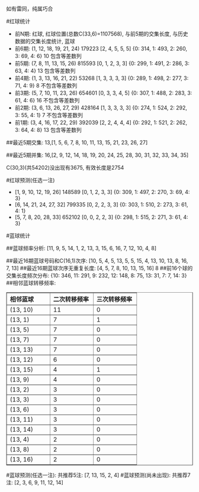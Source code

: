 <!-- 
.. title: 双色球2011016期(2011-02-13)数据分析报告
.. slug: slott-2011016-2011-02-13-report
.. date: 2011-02-14 08:00:00 UTC+08:00
.. tags: Lottery
.. link: 
.. description: 
.. type: text
-->

如有雷同，纯属巧合

<!-- TEASER_END-->

#红球统计

- 前N期: 红球, 红球位置(总数C(33,6)=1107568), 与前5期的交集长度, 与历史数据的交集长度统计, 蓝球
- 前6期: (1, 12, 18, 19, 21, 24) 179223 [2, 4, 5, 5, 5] {0: 314, 1: 493, 2: 260, 3: 69, 4: 6} 10 包含等差数列
- 前5期: (7, 8, 11, 13, 15, 26) 815593 [0, 1, 2, 3, 3] {0: 299, 1: 491, 2: 286, 3: 63, 4: 4} 13 包含等差数列
- 前4期: (1, 3, 13, 16, 21, 22) 53268 [1, 3, 3, 3, 3] {0: 289, 1: 498, 2: 277, 3: 71, 4: 9} 8 不包含等差数列
- 前3期: (5, 7, 10, 11, 23, 26) 654601 [0, 3, 3, 4, 5] {0: 307, 1: 488, 2: 283, 3: 61, 4: 6} 16 不包含等差数列
- 前2期: (3, 6, 13, 26, 27, 29) 428164 [1, 3, 3, 3, 3] {0: 274, 1: 524, 2: 292, 3: 55, 4: 1} 7 不包含等差数列
- 前1期: (3, 4, 16, 17, 22, 29) 392039 [2, 2, 4, 4, 4] {0: 292, 1: 521, 2: 262, 3: 64, 4: 8} 13 包含等差数列

##最近5期交集:
13,[1, 5, 6, 7, 8, 10, 11, 13, 15, 21, 23, 26, 27]

##最近5期并集:
16,[2, 9, 12, 14, 18, 19, 20, 24, 25, 28, 30, 31, 32, 33, 34, 35]

C(30,3)(共54202)没出现有3675, 
有效长度是2754

#红球预测(任选一注)

- [1, 9, 10, 12, 19, 26] 148589 [0, 1, 2, 3, 3] {0: 309, 1: 497, 2: 270, 3: 69, 4: 3}
- [6, 14, 21, 24, 27, 32] 799335 [0, 2, 2, 3, 3] {0: 303, 1: 510, 2: 273, 3: 61, 4: 1}
- [5, 7, 8, 20, 28, 33] 652102 [0, 0, 2, 2, 3] {0: 298, 1: 515, 2: 271, 3: 61, 4: 3}

#蓝球统计

##蓝球频率分析:
[11, 9, 5, 14, 1, 2, 13, 3, 15, 6, 16, 7, 12, 10, 4, 8]

##最近16期蓝球号码和C(16,1)次序:
[10, 5, 4, 5, 13, 5, 5, 15, 4, 13, 10, 13, 8, 16, 7, 13]
##最近16期蓝球次序无重复长度:
[4, 5, 7, 8, 10, 13, 15, 16] 8
##前16个球的交集长度频次分布:
{10: 346, 11: 291, 9: 232, 12: 148, 8: 75, 13: 31, 7: 7, 14: 3}
##相邻蓝球转移频率:
<table border="1" class="table table-striped dataframe">
  <thead>
    <tr style="text-align: left;">
      <th style="min-width: 100px;">相邻蓝球</th>
      <th style="min-width: 100px;">二次转移频率</th>
      <th style="min-width: 100px;">三次转移频率</th>
    </tr>
  </thead>
  <tbody>
    <tr>
      <td> (13, 10)</td>
      <td> 11</td>
      <td> 0</td>
    </tr>
    <tr>
      <td>  (13, 1)</td>
      <td>  7</td>
      <td> 1</td>
    </tr>
    <tr>
      <td>  (13, 5)</td>
      <td>  7</td>
      <td> 0</td>
    </tr>
    <tr>
      <td>  (13, 7)</td>
      <td>  7</td>
      <td> 0</td>
    </tr>
    <tr>
      <td> (13, 13)</td>
      <td>  7</td>
      <td> 0</td>
    </tr>
    <tr>
      <td> (13, 12)</td>
      <td>  6</td>
      <td> 0</td>
    </tr>
    <tr>
      <td> (13, 15)</td>
      <td>  4</td>
      <td> 1</td>
    </tr>
    <tr>
      <td>  (13, 9)</td>
      <td>  4</td>
      <td> 0</td>
    </tr>
    <tr>
      <td>  (13, 2)</td>
      <td>  3</td>
      <td> 0</td>
    </tr>
    <tr>
      <td>  (13, 3)</td>
      <td>  3</td>
      <td> 0</td>
    </tr>
    <tr>
      <td>  (13, 6)</td>
      <td>  3</td>
      <td> 0</td>
    </tr>
    <tr>
      <td> (13, 11)</td>
      <td>  3</td>
      <td> 0</td>
    </tr>
    <tr>
      <td> (13, 14)</td>
      <td>  3</td>
      <td> 0</td>
    </tr>
    <tr>
      <td>  (13, 4)</td>
      <td>  2</td>
      <td> 0</td>
    </tr>
    <tr>
      <td>  (13, 8)</td>
      <td>  2</td>
      <td> 0</td>
    </tr>
    <tr>
      <td> (13, 16)</td>
      <td>  2</td>
      <td> 0</td>
    </tr>
  </tbody>
</table>
#蓝球预测(任选一注):
共推荐5注: [7, 13, 15, 2, 4]
#蓝球预测(尚未出现):
共推荐7注: [2, 3, 6, 9, 11, 12, 14]

